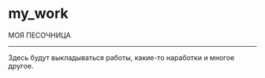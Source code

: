# my_work

МОЯ ПЕСОЧНИЦА
_____________

Здесь будут выкладываться работы, какие-то наработки и многое другое. 
